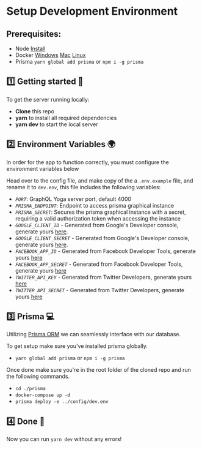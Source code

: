 # **Setup Development Environment**

## **Prerequisites**:

- Node [Install](https://nodejs.org/en/download/c)
- Docker [Windows](https://docs.docker.com/docker-for-windows/install/) [Mac](https://docs.docker.com/docker-for-mac/install/) [Linux](https://docs.docker.com/install/linux/docker-ce/ubuntu/)
- Prisma `yarn global add prisma` or `npm i -g prisma`

## 1️⃣ **Getting started** 👋

To get the server running locally:

- **Clone** this repo
- **yarn** to install all required dependencies
- **yarn dev** to start the local server

## 2️⃣ **Environment Variables** 🌍

In order for the app to function correctly, you must configure the environment variables below

Head over to the config file, and make copy of the a `.env.example` file, and rename it to `dev.env`, this file includes the following variables:

- _`PORT`_: GraphQL Yoga server port, default 4000
- _`PRISMA_ENDPOINT`_: Endpoint to access prisma graphical instance
- _`PRISMA_SECRET`_: Secures the prisma graphical instance with a secret, requiring a valid authorization token when accessing the instance
- _`GOOGLE_CLIENT_ID`_ - Generated from Google's Developer console, generate yours [here](https://console.developers.google.com).
- _`GOOGLE_CLIENT_SECRET`_ - Generated from Google's Developer console, generate yours [here](https://console.developers.google.com).
- _`FACEBOOK_APP_ID`_ - Generated from Facebook Developer Tools, generate yours [here](https://developers.facebook.com/)
- _`FACEBOOK_APP_SECRET`_ - Generated from Facebook Developer Tools, generate yours [here](https://developers.facebook.com/)
- _`TWITTER_API_KEY`_ - Generated from Twitter Developers, generate yours [here](https://developer.twitter.com/)
- _`TWITTER_API_SECRET`_ - Generated from Twitter Developers, generate yours [here](https://developer.twitter.com/)

## 3️⃣ **Prisma** 💻

Utilizing [Prisma ORM](https://www.prisma.io/) we can seamlessly interface with our database.

To get setup make sure you've installed prisma globally.

- `yarn global add prisma` or `npm i -g prisma`

Once done make sure you're in the root folder of the cloned repo and run the following commands.

- `cd ./prisma`
- `docker-compose up -d`
- `prisma deploy -e ../config/dev.env`

## 4️⃣ **Done** 🎉
Now you can run `yarn dev` without any errors!
